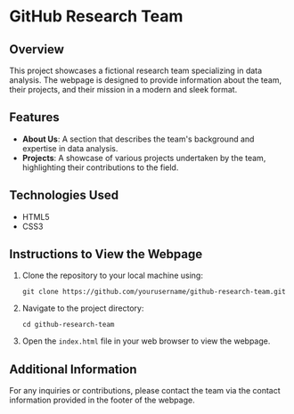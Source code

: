 # GitHub Research Team

## Overview
This project showcases a fictional research team specializing in data analysis. The webpage is designed to provide information about the team, their projects, and their mission in a modern and sleek format.

## Features
- **About Us**: A section that describes the team's background and expertise in data analysis.
- **Projects**: A showcase of various projects undertaken by the team, highlighting their contributions to the field.

## Technologies Used
- HTML5
- CSS3

## Instructions to View the Webpage
1. Clone the repository to your local machine using:
   ```
   git clone https://github.com/yourusername/github-research-team.git
   ```
2. Navigate to the project directory:
   ```
   cd github-research-team
   ```
3. Open the `index.html` file in your web browser to view the webpage.

## Additional Information
For any inquiries or contributions, please contact the team via the contact information provided in the footer of the webpage.
